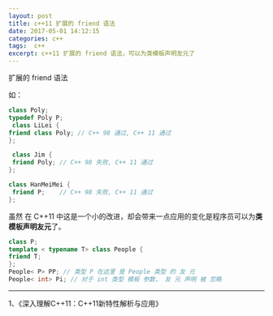 ```yaml
---
layout: post
title: c++11 扩展的 friend 语法
date: 2017-05-01 14:12:15
categories: c++ 
tags:  c++  
excerpt: c++11 扩展的 friend 语法，可以为类模板声明友元了   
---
```


扩展的 friend 语法

如：

```c++
class Poly; 
typedef Poly P;
 class LiLei { 
friend class Poly; // C++ 98 通过, C++ 11 通过 
};

 class Jim {
 friend Poly; // C++ 98 失败, C++ 11 通过 
}; 

class HanMeiMei {
 friend P;    // C++ 98 失败, C++ 11 通过 
};
```


虽然 在 C++11 中这是一个小的改进，却会带来一点应用的变化是程序员可以为**类模板声明友元**了。

```c++
class P; 
template < typename T> class People { 
friend T; 
}; 
People< P> PP; // 类型 P 在这里 是 People 类型 的 友 元 
People< int> Pi; // 对于 int 类型 模板 参数， 友 元 声明 被 忽略 

```


---
1、《深入理解C++11：C++11新特性解析与应用》
